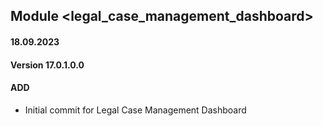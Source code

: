 ## Module <legal_case_management_dashboard>

#### 18.09.2023
#### Version 17.0.1.0.0
#### ADD

- Initial commit for Legal Case Management Dashboard
